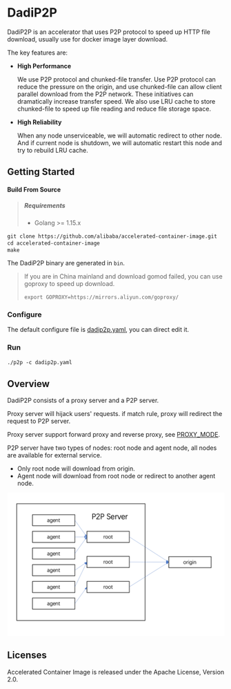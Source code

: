 # DadiP2P

DadiP2P is an accelerator that uses P2P protocol to speed up HTTP file download, usually use for docker image layer download.

The key features are:

* **High Performance**

  We use P2P protocol and chunked-file transfer. Use P2P protocol can reduce the pressure on the origin, and use chunked-file can allow client parallel download from the P2P network. These initiatives can dramatically increase transfer speed. We also use LRU cache to store chunked-file to speed up file reading and reduce file storage space.

* **High Reliability**

  When any node unserviceable, we will automatic redirect to other node. And if current node is shutdown, we will automatic restart this node and try to rebuild LRU cache.

## Getting Started

#### Build From Source

> ##### Requirements
>
> * Golang >= 1.15.x

```shell
git clone https://github.com/alibaba/accelerated-container-image.git
cd accelerated-container-image
make
```

The DadiP2P binary are generated in `bin`.

> If you are in China mainland and download gomod failed, you can use goproxy to speed up download.
>
> ```shell
> export GOPROXY=https://mirrors.aliyun.com/goproxy/
> ```

### Configure

The default configure file is [dadip2p.yaml](https://github.com/alibaba/accelerated-container-image/blob/main/dadip2p.yaml), you can direct edit it.

### Run

```shell
./p2p -c dadip2p.yaml
```

## Overview

DadiP2P consists of a proxy server and a P2P server.

Proxy server will hijack users' requests. if match rule, proxy will redirect the request to P2P server.

Proxy server support forward proxy and reverse proxy, see [PROXY_MODE](https://github.com/taoting1234/accelerated-container-image/blob/main/docs/PROXY_MODE.md).

P2P server have two types of nodes: root node and agent node, all nodes are available for external service.

* Only root node will download from origin.
* Agent node will download from root node or redirect to another agent node.

![p2p-framework.png](docs/images/p2p-framework.png)

## Licenses

Accelerated Container Image is released under the Apache License, Version 2.0.